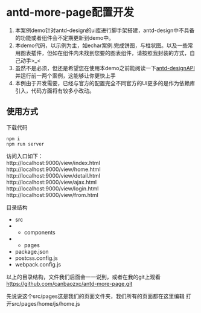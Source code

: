 # antd-more-page配置开发

1. 本案例demo针对antd-design的ui库进行脚手架搭建，antd-design中不具备的功能或者组件会不定期更新到demo中。
1. 本demo代码，以示例为主，如echar案例.完成饼图，与柱状图。以及一些常用图表插件，但如在组件内未找到您要的图表组件，请按照我封装的方式，自己动手>_<
1. 虽然不是必须，但还是希望您在使用本demo之前能阅读一下[antd-designAPI](https://note.youdao.com/)并运行前一两个案例，这能够让你更快上手
1. 本例由于开发需要，已经与官方的配置完全不同官方的UI更多的是作为依赖库引入，代码方面将有较多小改动。

## 使用方式
下载代码

```
npm i
npm run server
```
访问入口如下：<br />
http://localhost:9000/view/index.html<br />
http://localhost:9000/view/home.html<br />
http://localhost:9000/view/detail.html<br />
http://localhost:9000/view/ajax.html<br />
http://localhost:9000/view/login.html<br />
http://localhost:9000/view/from.html<br />

目录结构
- src
- - components
- - pages
- package.json
- postcss.config.js
- webpack.config.js

以上的目录结构，文件我们后面会一一说到，或者在我的git上观看
https://github.com/canbaozxc/antd-more-page.git

先说说这个src/pages这是我们的页面文件夹，我们所有的页面都在这里编辑
打开src/pages/home/js/home.js

